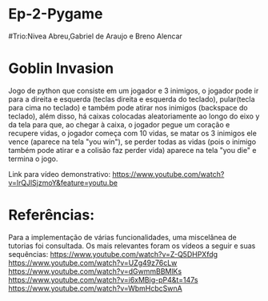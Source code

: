 # Ep-2-Pygame
#Trio:Nivea Abreu,Gabriel de Araujo e Breno Alencar
# Goblin Invasion
Jogo de python que consiste em um jogador e 3 inimigos, o jogador pode ir para a direita e esquerda (teclas direita e esquerda do  teclado), pular(tecla para cima no  teclado) e também pode atirar nos inimigos (backspace do teclado), além disso, há caixas colocadas aleatoriamente ao longo do eixo y da tela para que, ao chegar à caixa, o jogador pegue um coração e recupere vidas, o jogador começa com 10 vidas, se matar os 3 inimigos ele vence (aparece na tela "you win"), se perder todas as vidas (pois o inimigo também pode atirar e a colisão faz perder vida) aparece na tela "you die" e termina o jogo.

Link para vídeo demonstrativo:
 https://www.youtube.com/watch?v=lrQJlSjzmoY&feature=youtu.be

# Referências:
Para a implementação de várias funcionalidades, uma miscelânea de tutorias foi consultada. Os mais relevantes foram os vídeos a seguir e suas sequências: 
https://www.youtube.com/watch?v=Z-Q5DHPXfdg
https://www.youtube.com/watch?v=UZg49z76cLw
https://www.youtube.com/watch?v=dGwmmBBMlKs
https://www.youtube.com/watch?v=i6xMBig-pP4&t=147s
https://www.youtube.com/watch?v=WbmHcbcSwnA
